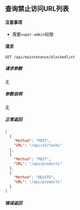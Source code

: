 ## 查询禁止访问URL列表

#### 注意事项

- 需要`super-admin`权限

#### 请求

```
GET /api/maintenance/blockedlist
```

##### 请求参数

无

##### 参数说明

无

##### 正常返回

```json
[
  {
    "Method": "POST",
    "URL": "/api/v2/tasks"
  },
  {
    "Method": "POST",
    "URL": "/api/products"
  },
  {
    "Method": "DELETE",
    "URL": "/api/products"
  }
]
```

##### 错误返回
